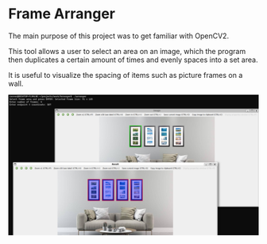 # Frame Arranger

The main purpose of this project was to get familiar with OpenCV2.

This tool allows a user to select an area on an image, which the program then duplicates a certain amount of times and evenly spaces into a set area.

It is useful to visualize the spacing of items such as picture frames on a wall.

![user interface](https://github.com/connergrinstead/frame-arranger/blob/main/screenshot.png)
